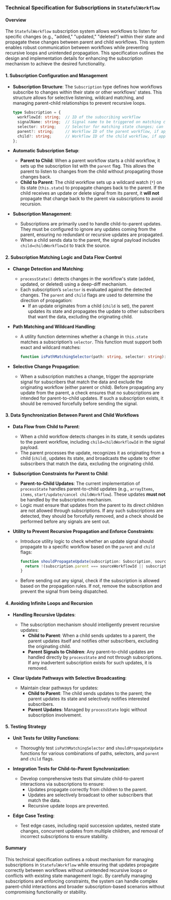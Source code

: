 ### Technical Specification for Subscriptions in `StatefulWorkflow`

#### Overview

The `StatefulWorkflow` subscription system allows workflows to listen for specific changes (e.g., "added," "updated," "deleted") within their state and propagate these changes between parent and child workflows. This system enables robust communication between workflows while preventing recursive loops and unintended propagation. This specification outlines the design and implementation details for enhancing the subscription mechanism to achieve the desired functionality.

#### 1. **Subscription Configuration and Management**

- **Subscription Structure**: The `Subscription` type defines how workflows subscribe to changes within their state or other workflows' states. This structure allows for selective listening, wildcard matching, and managing parent-child relationships to prevent recursive loops.

  ```typescript
  type Subscription = {
    workflowId: string;  // ID of the subscribing workflow
    signalName: string;  // Signal name to be triggered on matching change
    selector: string;    // Selector for matching state changes; can contain wildcards
    parent?: string;     // Workflow ID of the parent workflow, if applicable
    child?: string;      // Workflow ID of the child workflow, if applicable
  };
  ```

- **Automatic Subscription Setup**:
  - **Parent to Child**: When a parent workflow starts a child workflow, it sets up the subscription list with the `parent` flag. This allows the parent to listen to changes from the child without propagating those changes back.
  - **Child to Parent**: The child workflow sets up a wildcard watch (`*`) on its state (`this.state`) to propagate changes back to the parent. If the child receives an update or delete signal from its parent, it **will not** propagate that change back to the parent via subscriptions to avoid recursion.

- **Subscription Management**:
  - Subscriptions are primarily used to handle child-to-parent updates. They must be configured to ignore any updates coming from the parent, ensuring no redundant or recursive updates are propagated.
  - When a child sends data to the parent, the signal payload includes `child=childWorkflowId` to track the source.

#### 2. **Subscription Matching Logic and Data Flow Control**

- **Change Detection and Matching**:
  - `processState()` detects changes in the workflow's state (added, updated, or deleted) using a deep-diff mechanism.
  - Each subscription’s `selector` is evaluated against the detected changes. The `parent` and `child` flags are used to determine the direction of propagation:
    - If an update originates from a child (`child` is set), the parent updates its state and propagates the update to other subscribers that want the data, excluding the originating child.

- **Path Matching and Wildcard Handling**:
  - A utility function determines whether a change in `this.state` matches a subscription’s `selector`. This function must support both exact and wildcard matches:
    ```typescript
    function isPathMatchingSelector(path: string, selector: string): boolean;
    ```

- **Selective Change Propagation**:
  - When a subscription matches a change, trigger the appropriate signal for subscribers that match the data and exclude the originating workflow (either parent or child). Before propagating any update from the parent, a check ensures that no subscriptions are intended for parent-to-child updates. If such a subscription exists, it should be removed forcefully before sending the signal.

#### 3. **Data Synchronization Between Parent and Child Workflows**

- **Data Flow from Child to Parent**:
  - When a child workflow detects changes in its state, it sends updates to the parent workflow, including `child=childWorkflowId` in the signal payload.
  - The parent processes the update, recognizes it as originating from a child (`child`), updates its state, and broadcasts the update to other subscribers that match the data, excluding the originating child.

- **Subscription Constraints for Parent to Child**:
  - **Parent-to-Child Updates**: The current implementation of `processState` handles parent-to-child updates (e.g., `arrayItems`, `items`, `start/update/cancel childWorkflow`). These updates **must not** be handled by the subscription mechanism.
  - Logic must ensure that updates from the parent to its direct children are not allowed through subscriptions. If any such subscriptions are detected, they should be forcefully removed, and a check should be performed before any signals are sent out.

- **Utility to Prevent Recursive Propagation and Enforce Constraints**:
  - Introduce utility logic to check whether an update signal should propagate to a specific workflow based on the `parent` and `child` flags:
    ```typescript
    function shouldPropagateUpdate(subscription: Subscription, sourceWorkflowId: string): boolean {
      return !(subscription.parent === sourceWorkflowId || subscription.child === sourceWorkflowId);
    }
    ```

  - Before sending out any signal, check if the subscription is allowed based on the propagation rules. If not, remove the subscription and prevent the signal from being dispatched.

#### 4. **Avoiding Infinite Loops and Recursion**

- **Handling Recursive Updates**:
  - The subscription mechanism should intelligently prevent recursive updates:
    - **Child to Parent**: When a child sends updates to a parent, the parent updates itself and notifies other subscribers, excluding the originating child.
    - **Parent Signals to Children**: Any parent-to-child updates are handled directly by `processState` and not through subscriptions. If any inadvertent subscription exists for such updates, it is removed.

- **Clear Update Pathways with Selective Broadcasting**:
  - Maintain clear pathways for updates:
    - **Child to Parent**: The child sends updates to the parent; the parent updates its state and selectively notifies interested subscribers.
    - **Parent Updates**: Managed by `processState` logic without subscription involvement.

#### 5. **Testing Strategy**

- **Unit Tests for Utility Functions**:
  - Thoroughly test `isPathMatchingSelector` and `shouldPropagateUpdate` functions for various combinations of paths, selectors, and `parent` and `child` flags.

- **Integration Tests for Child-to-Parent Synchronization**:
  - Develop comprehensive tests that simulate child-to-parent interactions via subscriptions to ensure:
    - Updates propagate correctly from children to the parent.
    - Updates are selectively broadcast to other subscribers that match the data.
    - Recursive update loops are prevented.

- **Edge Case Testing**:
  - Test edge cases, including rapid succession updates, nested state changes, concurrent updates from multiple children, and removal of incorrect subscriptions to ensure stability.

#### Summary

This technical specification outlines a robust mechanism for managing subscriptions in `StatefulWorkflow` while ensuring that updates propagate correctly between workflows without unintended recursive loops or conflicts with existing state management logic. By carefully managing subscriptions and enforcing constraints, the system can handle complex parent-child interactions and broader subscription-based scenarios without compromising functionality or stability.